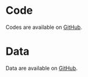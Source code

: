 # Code
Codes are available on <a href="https://github.com/EUCLID-code/EUCLID-hyperelasticity-NN" target="_blank">GitHub</a>.

# Data
Data are available on <a href="https://github.com/EUCLID-code/EUCLID-hyperelasticity-NN" target="_blank">GitHub</a>.
